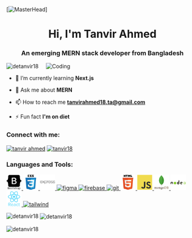 [![MasterHead](https://fiverr-res.cloudinary.com/images/q_auto,f_auto/gigs/156325783/original/0a7709bd0e1773c7113791fe1af524d5f6723576/develop-your-mern-stack-web-application.png)]
<h1 align="center">Hi, I'm Tanvir Ahmed</h1>
<h3 align="center">An emerging MERN stack developer from Bangladesh</h3>
<img align="right" alt="Coding" width="400" src="https://my-portfolio-projects.netlify.app/static/media/Menatwork.6b1d31f46dcac109ea08.gif">


<p align="left"> <img src="https://komarev.com/ghpvc/?username=detanvir18&label=Profile%20views&color=0e75b6&style=flat" alt="detanvir18" /> </p>

- 🌱 I’m currently learning **Next.js**

- 💬 Ask me about **MERN**

- 📫 How to reach me **tanvirahmed18.ta@gmail.com**

- ⚡ Fun fact **I'm on diet**

<h3 align="left">Connect with me:</h3>
<p align="left">
<a href="https://fb.com/tanvir ahmed" target="blank"><img align="center" src="https://raw.githubusercontent.com/rahuldkjain/github-profile-readme-generator/master/src/images/icons/Social/facebook.svg" alt="tanvir ahmed" height="30" width="40" /></a>
<a href="https://www.youtube.com/c/tanvir18" target="blank"><img align="center" src="https://raw.githubusercontent.com/rahuldkjain/github-profile-readme-generator/master/src/images/icons/Social/youtube.svg" alt="tanvir18" height="30" width="40" /></a>
</p>

<h3 align="left">Languages and Tools:</h3>
<p align="left"> <a href="https://getbootstrap.com" target="_blank" rel="noreferrer"> <img src="https://raw.githubusercontent.com/devicons/devicon/master/icons/bootstrap/bootstrap-plain-wordmark.svg" alt="bootstrap" width="40" height="40"/> </a> <a href="https://www.w3schools.com/css/" target="_blank" rel="noreferrer"> <img src="https://raw.githubusercontent.com/devicons/devicon/master/icons/css3/css3-original-wordmark.svg" alt="css3" width="40" height="40"/> </a> <a href="https://expressjs.com" target="_blank" rel="noreferrer"> <img src="https://raw.githubusercontent.com/devicons/devicon/master/icons/express/express-original-wordmark.svg" alt="express" width="40" height="40"/> </a> <a href="https://www.figma.com/" target="_blank" rel="noreferrer"> <img src="https://www.vectorlogo.zone/logos/figma/figma-icon.svg" alt="figma" width="40" height="40"/> </a> <a href="https://firebase.google.com/" target="_blank" rel="noreferrer"> <img src="https://www.vectorlogo.zone/logos/firebase/firebase-icon.svg" alt="firebase" width="40" height="40"/> </a> <a href="https://git-scm.com/" target="_blank" rel="noreferrer"> <img src="https://www.vectorlogo.zone/logos/git-scm/git-scm-icon.svg" alt="git" width="40" height="40"/> </a> <a href="https://www.w3.org/html/" target="_blank" rel="noreferrer"> <img src="https://raw.githubusercontent.com/devicons/devicon/master/icons/html5/html5-original-wordmark.svg" alt="html5" width="40" height="40"/> </a> <a href="https://developer.mozilla.org/en-US/docs/Web/JavaScript" target="_blank" rel="noreferrer"> <img src="https://raw.githubusercontent.com/devicons/devicon/master/icons/javascript/javascript-original.svg" alt="javascript" width="40" height="40"/> </a> <a href="https://www.mongodb.com/" target="_blank" rel="noreferrer"> <img src="https://raw.githubusercontent.com/devicons/devicon/master/icons/mongodb/mongodb-original-wordmark.svg" alt="mongodb" width="40" height="40"/> </a> <a href="https://nodejs.org" target="_blank" rel="noreferrer"> <img src="https://raw.githubusercontent.com/devicons/devicon/master/icons/nodejs/nodejs-original-wordmark.svg" alt="nodejs" width="40" height="40"/> </a> <a href="https://reactjs.org/" target="_blank" rel="noreferrer"> <img src="https://raw.githubusercontent.com/devicons/devicon/master/icons/react/react-original-wordmark.svg" alt="react" width="40" height="40"/> </a> <a href="https://tailwindcss.com/" target="_blank" rel="noreferrer"> <img src="https://www.vectorlogo.zone/logos/tailwindcss/tailwindcss-icon.svg" alt="tailwind" width="40" height="40"/> </a> </p>

<p><img align="left" src="https://github-readme-stats.vercel.app/api/top-langs?username=detanvir18&show_icons=true&locale=en&layout=compact" alt="detanvir18" /></p>

<p>&nbsp;<img align="center" src="https://github-readme-stats.vercel.app/api?username=detanvir18&show_icons=true&locale=en" alt="detanvir18" /></p>

<p><img align="center" src="https://github-readme-streak-stats.herokuapp.com/?user=detanvir18&" alt="detanvir18" /></p>
